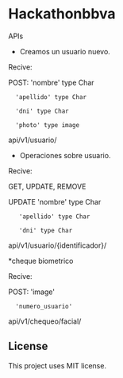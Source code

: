 # Hackathonbbva


APIs

* Creamos un usuario nuevo.

Recive:

POST: 'nombre' type Char 

      'apellido' type Char 

      'dni' type Char

      'photo' type image


api/v1/usuario/




* Operaciones sobre usuario.

Recive:

GET, UPDATE, REMOVE

UPDATE 'nombre' type Char 

       'apellido' type Char 

       'dni' type Char



api/v1/usuario/{identificador}/



*cheque biometrico

Recive:

POST: 'image'

      'numero_usuario'


api/v1/chequeo/facial/




## License

This project uses MIT license.